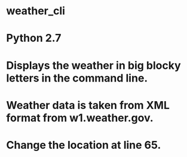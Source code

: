 # weather_cli
# Python 2.7

# Displays the weather in big blocky letters in the command line.
# Weather data is taken from XML format from w1.weather.gov.
# Change the location at line 65.
